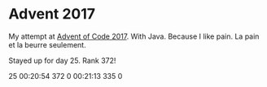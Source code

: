 # Advent 2017
My attempt at [Advent of Code 2017](http://adventofcode.com/2017). With Java. Because I like pain. La pain et la beurre seulement.

Stayed up for day 25. Rank 372!  

 25   00:20:54    372      0   00:21:13    335      0
